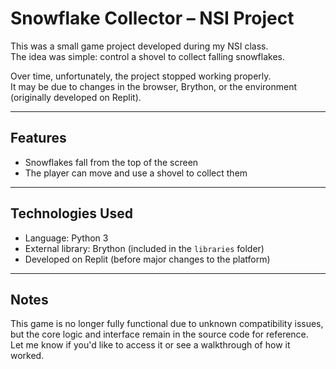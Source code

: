 # Snowflake Collector – NSI Project

This was a small game project developed during my NSI class.  
The idea was simple: control a shovel to collect falling snowflakes.  

Over time, unfortunately, the project stopped working properly.  
It may be due to changes in the browser, Brython, or the environment (originally developed on Replit).

---

## Features

- Snowflakes fall from the top of the screen
- The player can move and use a shovel to collect them

---

## Technologies Used

- Language: Python 3
- External library: Brython (included in the `libraries` folder)
- Developed on Replit (before major changes to the platform)

---

## Notes

This game is no longer fully functional due to unknown compatibility issues,  
but the core logic and interface remain in the source code for reference.  
Let me know if you'd like to access it or see a walkthrough of how it worked.
